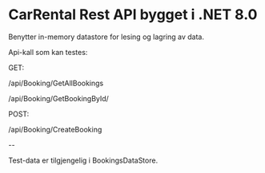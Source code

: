 # CarRental Rest API bygget i .NET 8.0

Benytter in-memory datastore for lesing og lagring av data.

Api-kall som kan testes:

GET:

/api/Booking/GetAllBookings

/api/Booking/GetBookingById/<id>


POST:

/api/Booking/CreateBooking

--

Test-data er tilgjengelig i BookingsDataStore.
